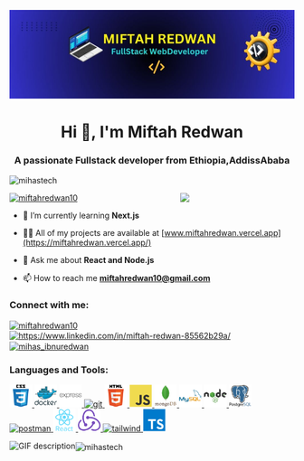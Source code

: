 ![banner](./readmebanner.jpg) 

<h1 align="center">Hi 👋, I'm Miftah Redwan</h1>
<h3 align="center">A passionate Fullstack developer from Ethiopia,AddissAbaba</h3>

<p align="left"> <img src="https://komarev.com/ghpvc/?username=mihastech&label=Profile%20views&color=0e75b6&style=flat" alt="mihastech" /> </p>

<p align="left"> <a href="https://twitter.com/miftahredwan10" target="blank"><img src="https://img.shields.io/twitter/follow/miftahredwan10?logo=twitter&style=for-the-badge" alt="miftahredwan10" /></a> 
<img align="right" width="40%" src="https://owlbertsio-resized.s3.amazonaws.com/Popper.psd.full.png">
</p>

- 🌱 I’m currently learning **Next.js**

- 👨‍💻 All of my projects are available at [www.miftahredwan.vercel.app](https://miftahredwan.vercel.app/)

- 💬 Ask me about **React and Node.js**

- 📫 How to reach me **miftahredwan10@gmail.com**


<h3 align="left">Connect with me:</h3>
<p align="left">
<a href="https://twitter.com/miftahredwan10" target="blank"><img align="center" src="https://raw.githubusercontent.com/rahuldkjain/github-profile-readme-generator/master/src/images/icons/Social/twitter.svg" alt="miftahredwan10" height="30" width="40" /></a>
<a href="https://linkedin.com/in/miftah redwan" target="blank"><img align="center" src="https://raw.githubusercontent.com/rahuldkjain/github-profile-readme-generator/master/src/images/icons/Social/linked-in-alt.svg" alt="https://www.linkedin.com/in/miftah-redwan-85562b29a/" height="30" width="40" /></a>
<a href="https://instagram.com/mihas_ibnuredwan" target="blank"><img align="center" src="https://raw.githubusercontent.com/rahuldkjain/github-profile-readme-generator/master/src/images/icons/Social/instagram.svg" alt="mihas_ibnuredwan" height="30" width="40" /></a>
</p>
<h3 align="left">Languages and Tools:</h3>
<p align="left"> <a href="https://www.w3schools.com/css/" target="_blank" rel="noreferrer"> <img src="https://raw.githubusercontent.com/devicons/devicon/master/icons/css3/css3-original-wordmark.svg" alt="css3" width="40" height="40"/> </a> <a href="https://www.docker.com/" target="_blank" rel="noreferrer"> <img src="https://raw.githubusercontent.com/devicons/devicon/master/icons/docker/docker-original-wordmark.svg" alt="docker" width="40" height="40"/> </a> <a href="https://expressjs.com" target="_blank" rel="noreferrer"> <img src="https://raw.githubusercontent.com/devicons/devicon/master/icons/express/express-original-wordmark.svg" alt="express" width="40" height="40"/> </a> <a href="https://git-scm.com/" target="_blank" rel="noreferrer"> <img src="https://www.vectorlogo.zone/logos/git-scm/git-scm-icon.svg" alt="git" width="40" height="40"/> </a> <a href="https://www.w3.org/html/" target="_blank" rel="noreferrer"> <img src="https://raw.githubusercontent.com/devicons/devicon/master/icons/html5/html5-original-wordmark.svg" alt="html5" width="40" height="40"/> </a> <a href="https://developer.mozilla.org/en-US/docs/Web/JavaScript" target="_blank" rel="noreferrer"> <img src="https://raw.githubusercontent.com/devicons/devicon/master/icons/javascript/javascript-original.svg" alt="javascript" width="40" height="40"/> </a> <a href="https://www.mongodb.com/" target="_blank" rel="noreferrer"> <img src="https://raw.githubusercontent.com/devicons/devicon/master/icons/mongodb/mongodb-original-wordmark.svg" alt="mongodb" width="40" height="40"/> </a> <a href="https://www.mysql.com/" target="_blank" rel="noreferrer"> <img src="https://raw.githubusercontent.com/devicons/devicon/master/icons/mysql/mysql-original-wordmark.svg" alt="mysql" width="40" height="40"/> </a> <a href="https://nodejs.org" target="_blank" rel="noreferrer"> <img src="https://raw.githubusercontent.com/devicons/devicon/master/icons/nodejs/nodejs-original-wordmark.svg" alt="nodejs" width="40" height="40"/> </a> <a href="https://www.postgresql.org" target="_blank" rel="noreferrer"> <img src="https://raw.githubusercontent.com/devicons/devicon/master/icons/postgresql/postgresql-original-wordmark.svg" alt="postgresql" width="40" height="40"/> </a> <a href="https://postman.com" target="_blank" rel="noreferrer"> <img src="https://www.vectorlogo.zone/logos/getpostman/getpostman-icon.svg" alt="postman" width="40" height="40"/> </a> <a href="https://reactjs.org/" target="_blank" rel="noreferrer"> <img src="https://raw.githubusercontent.com/devicons/devicon/master/icons/react/react-original-wordmark.svg" alt="react" width="40" height="40"/> </a> <a href="https://redux.js.org" target="_blank" rel="noreferrer"> <img src="https://raw.githubusercontent.com/devicons/devicon/master/icons/redux/redux-original.svg" alt="redux" width="40" height="40"/> </a> <a href="https://tailwindcss.com/" target="_blank" rel="noreferrer"> <img src="https://www.vectorlogo.zone/logos/tailwindcss/tailwindcss-icon.svg" alt="tailwind" width="40" height="40"/> </a> <a href="https://www.typescriptlang.org/" target="_blank" rel="noreferrer"> <img src="https://raw.githubusercontent.com/devicons/devicon/master/icons/typescript/typescript-original.svg" alt="typescript" width="40" height="40"/> </a> </p>
<picture>
  <source media="(prefers-color-scheme: dark)" srcset="./Skills_Animation_Darkk.gif">
  <source media="(prefers-color-scheme: light)" srcset="./Skills_Animation_White(1).gif">
  <img align="left" alt="GIF description" src="./Skills_Animation_White.gif">
</picture>
<p><img align="center" src="https://github-readme-stats.vercel.app/api/top-langs?username=miftahredwan&show_icons=true&locale=en&layout=compact" alt="mihastech" /></p>
